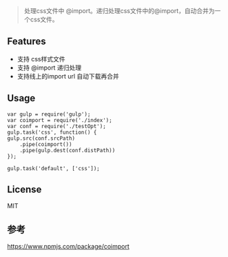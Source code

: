 
> 处理css文件中 @import。递归处理css文件中的@import，自动合并为一个css文件。

## Features ##
- 支持 css样式文件
- 支持 @import 递归处理
- 支持线上的import url 自动下载再合并

## Usage ##
    var gulp = require('gulp');
    var coimport = require('./index');
    var conf = require('./testOpt');
    gulp.task('css', function() {
    gulp.src(conf.srcPath)
    	.pipe(coimport())
    	.pipe(gulp.dest(conf.distPath))
    });
    
    gulp.task('default', ['css']);


## License ##
MIT

## 参考 ##
https://www.npmjs.com/package/coimport